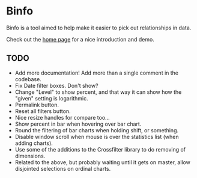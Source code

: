Binfo
=====

Binfo is a tool aimed to help make it easier to pick out relationships in
data.

Check out the [home page](http://jakesandlund.com/binfo) for a
nice introduction and demo.

TODO
----

- Add more documentation! Add more than a single comment in the codebase.
- Fix Date filter boxes. Don't show?
- Change "Level" to show percent, and that way it can show how the
"given" setting is logarithmic.
- Permalink button.
- Reset all filters button.
- Nice resize handles for compare too...
- Show percent in bar when hovering over bar chart.
- Round the filtering of bar charts when holding shift, or something.
- Disable window scroll when mouse is over the statistics list (when
adding charts).
- Use some of the additions to the Crossfilter library to do removing of
dimensions.
- Related to the above, but probably waiting until it gets on master, allow
disjointed selections on ordinal charts.
